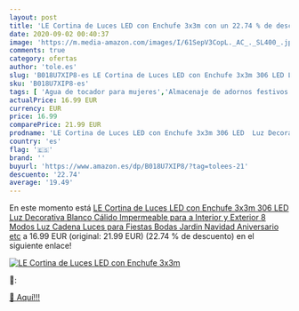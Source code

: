```yaml
---
layout: post
title: 'LE Cortina de Luces LED con Enchufe 3x3m con un 22.74 % de descuento'
date: 2020-09-02 00:40:37
image: 'https://m.media-amazon.com/images/I/61SepV3CopL._AC_._SL400_.jpg'
comments: true
category: ofertas
author: 'tole.es'
slug: 'B018U7XIP8-es LE Cortina de Luces LED con Enchufe 3x3m 306 LED Luz...'
sku: 'B018U7XIP8-es'
tags: [ 'Agua de tocador para mujeres','Almacenaje de adornos festivos','Almacenamiento y organización','Belleza','Fragancias para mujeres','Hogar y cocina','Iluminación','Iluminación de interior','Iluminación decorativa y para usos específicos de interior','Juguetes','Juguetes electrónicos','Juguetes y juegos','Perfumes y fragancias','Velas eléctricas y LED','Videojuegos para niños','navidad', ]
actualPrice: 16.99 EUR
currency: EUR
price: 16.99
comparePrice: 21.99 EUR
prodname: 'LE Cortina de Luces LED con Enchufe 3x3m 306 LED  Luz Decorativa Blanco Cálido  Impermeable para a Interior y Exterior  8 Modos Luz  Cadena Luces para Fiestas  Bodas  Jardin  Navidad  Aniversario  etc'
country: 'es'
flag: '🇪🇸'
brand: ''
buyurl: 'https://www.amazon.es/dp/B018U7XIP8/?tag=tolees-21'
descuento: '22.74'
average: '19.49'
---
```


En este momento está [LE Cortina de Luces LED con Enchufe 3x3m 306 LED  Luz Decorativa Blanco Cálido  Impermeable para a Interior y Exterior  8 Modos Luz  Cadena Luces para Fiestas  Bodas  Jardin  Navidad  Aniversario  etc](https://www.amazon.es/dp/B018U7XIP8/?tag=tolees-21) a 16.99 EUR (original: 21.99 EUR) (22.74 %  de descuento) en el siguiente enlace!

[![LE Cortina de Luces LED con Enchufe 3x3m](https://m.media-amazon.com/images/I/61SepV3CopL._AC_._SL400_.jpg)](https://www.amazon.es/dp/B018U7XIP8/?tag=tolees-21)

🔎:


[🛒 Aquí!!!](https://www.amazon.es/dp/B018U7XIP8/?tag=tolees-21)
